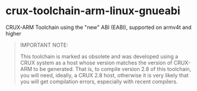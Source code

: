 # crux-toolchain-arm-linux-gnueabi

CRUX-ARM Toolchain using the "new" ABI (EABI), supported on armv4t and higher

> IMPORTANT NOTE:
>
> This toolchain is marked as obsolete and was developed using a CRUX system as a host whose version matches the version of CRUX-ARM to be generated.
> That is, to compile version 2.8 of this toolchain, you will need, ideally, a
> CRUX 2.8 host, otherwise it is very likely that you will get compilation errors, especially with recent compilers.
